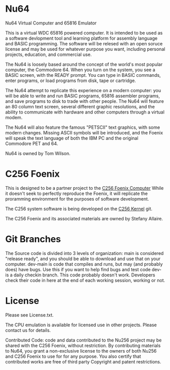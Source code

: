 # Nu64 
Nu64 Virtual Computer and 65816 Emulator

This is a virtual WDC 65816 powered computer. It is intended to be used as a software devlopment tool and learning platform for assembly language and BASIC programming. The software will be relesed with an open soruce license and may be used for whatever purpose you want, including personal projects, education, and commercial use. 

The Nu64 is loosely based around the concept of the world's most popular computer, the Commodore 64. When you turn on the system, you see a BASIC screen, with the READY prompt. You can type in BASIC commands, enter programs, or load programs from disk, tape or cartridge. 

The Nu64 attempt to replicate this experience on a modern computer: you will be able to write and run BASIC programs, 65816 assembler programs, and save programs to disk to trade with other people. The Nu64 will feature an 80 column text screen, several different graphic resolutions, and the ability to communicate with hardware and other computers through a virtual modem. 

The Nu64 will also feature the famous "PETSCII" text graphics, with some modern changes. Missing ASCII symbols will be introduced, and the Foenix will speak the text language of both the IBM PC and the original Commodore PET and 64. 

Nu64 is owned by Tom Wilson. 

# C256 Foenix

This is designed to be a partner project to the [C256 Foenix Computer](https://www.c256foenix.com/) While it doesn't seek to perfectly reproduce the Foenix, it will replicate the proramming environment for the purposes of software development. 

The C256 system software is being developed on the [C256 Kernel](https://github.com/tomxp411/C256-kernel) git. 

The C256 Foenix and its associated materials are owned by Stefany Allaire. 

# Git Branches
The Source code is divided into 3 levels of organization: 
main is considered "release ready", and you should be able to download and use that on your computer.
dev-main is code that compiles and runs, but may (and probably does) have bugs. Use this if you want to help find bugs and test code
dev-<person> is a daily checkin branch. This code probably doesn't work. Developers check their code in here at the end of each working session, working or not.

# License 
Please see License.txt.

The CPU emulation is available for licensed use in other projects. Please contact us for details. 

Contributed Code: code and data contributed to the Nu256 project may be shared with the C256 Foenix, without restriction. By contributing materials to Nu64, you grant a non-exclusive license to the owners of both Nu256 and C256 Foenix to use for for any purpose. You also certify that contributed works are free of third party Copyright and patent restrictions. 

